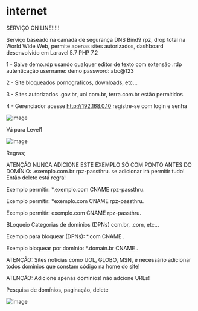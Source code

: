 # internet

SERVIÇO ON LINE!!!!!  


Serviço baseado na camada de segurança DNS Bind9 rpz, drop total na World Wide Web, permite apenas sites autorizados, dashboard desenvolvido em Laravel 5.7 PHP 7.2 


1 - Salve demo.rdp usando qualquer editor de texto com extensão .rdp autenticação username: demo password: abc@123

2 - Site bloqueados pornograficos, downloads, etc...  

3 - Sites autorizados .gov.br, uol.com.br, terra.com.br estão permitidos.

4 - Gerenciador acesse http://192.168.0.10 registre-se com login e senha 

![image](https://user-images.githubusercontent.com/38859407/111921681-9ffe1380-8a74-11eb-82ba-35c5340a8ec4.png)
 


Vá para Level1 


![image](https://user-images.githubusercontent.com/38859407/111920813-d2f1d880-8a6f-11eb-8d44-bf43c8d42a65.png)



Regras; 

ATENÇÃO NUNCA ADICIONE ESTE EXEMPLO SÓ COM PONTO ANTES DO DOMÍNIO: .exemplo.com.br rpz-passthru. se adicionar irá permitir tudo! Então delete está regra!   

Exemplo permitir: *.exemplo.com CNAME rpz-passthru.

Exemplo permitir: *exemplo.com CNAME rpz-passthru.

Exemplo permitir: exemplo.com CNAME rpz-passthru.




BLoqueio Categorias de domínios (DPNs) com.br, .com, etc... 

Exemplo para bloquear (DPNs): *.com CNAME .

Exemplo bloquear por domínio: *.domain.br CNAME .




ATENÇÃO: Sites notícias como UOL, GLOBO, MSN, é necessário adicionar todos domínios que constam código na home do site! 


ATENÇÃO: Adicione apenas domínios! não adcione URLs!  







Pesquisa de domínios, paginação, delete  


![image](https://user-images.githubusercontent.com/38859407/111920983-ed788180-8a70-11eb-904e-485a79f3cfc2.png)














 
